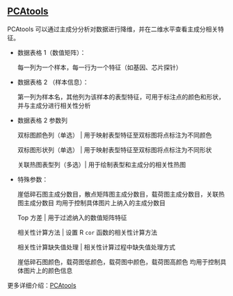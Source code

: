 ## [PCAtools](/basic/pcatools)

PCAtools 可以通过主成分分析对数据进行降维，并在二维水平查看主成分相关特征。

- 数据表格 1（数值矩阵）：

  每一列为一个样本，每一行为一个特征（如基因、芯片探针）

- 数据表格 2 （样本信息）：

  第一列为样本名，其他列为该样本的表型特征，可用于标注点的颜色和形状，并与主成分进行相关性分析

- 数据表格 2 参数列

  双标图颜色列（单选） | 用于映射表型特征至双标图将点标注为不同颜色

  双标图形状列（单选） | 用于映射表型特征至双标图将点标注为不同形状

  关联热图表型列（多选）| 用于绘制表型和主成分的相关性热图
  
- 特殊参数：

  崖低碎石图主成分数目，散点矩阵图主成分数目，载荷图主成分数目，关联热图主成分数目 均用于控制具体图片上纳入的主成分数目

  Top 方差 | 用于过滤纳入的数值矩阵特征

  相关性计算方法 | 设置 R `cor` 函数的相关性计算方法

  相关性计算缺失值处理 | 相关性计算过程中缺失值处理方式

  崖低碎石图颜色，载荷图低颜色，载荷图中颜色，载荷图高颜色 均用于控制具体图片上的颜色信息
  
更多详细介绍：[PCAtools](http://www.bioconductor.org/packages/release/bioc/vignettes/PCAtools/inst/doc/PCAtools.html)
